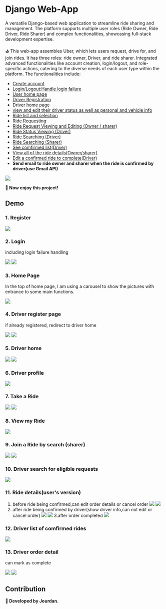 # Django Web-App
A versatile Django-based web application to streamline ride sharing and management. The platform supports multiple user roles (Ride Owner, Ride Driver, Ride Sharer) and complex functionalities, showcasing full-stack development expertise.

⛳ This web-app assembles Uber, which lets users request, drive for, and join rides. It has three roles: ride owner, Driver, and ride sharer. Integrated advanced functionalities like account creation, login/logout, and role-specific actions, catering to the diverse needs of each user type within the platform. The functionalities include:

- [Create account](#1-register)
- [Login/Logout:Handle login failure](#2-login)
- [User home page](#3-home-page)
- [Driver Registration](#4-driver-register-page)
- [Driver home page](#5-driver-home)
- [view and edit their driver status as well as personal and vehicle info](#6-driver-profile)
- [Ride list and selection](#8-view-my-ride)
- [Ride Requesting](#7-take-a-ride)
- [Ride Request Viewing and Editing (Owner / sharer)](#11-ride-detailsusers-version)
- [Ride Status Viewing (Driver)](#12-driver-list-of-comfirmed-rides)
- [Ride Searching (Driver)](#10-driver-search-for-eligible-requests)
- [Ride Searching (Sharer)](#9-join-a-ride-by-search-sharer)
- [See comfirmed list(Driver)](#12-driver-list-of-comfirmed-rides)
- [View all of the ride details(Owner/sharer)](#11-ride-detailsusers-version)
- [Edit a confirmed ride to complete(Driver)](#13-driver-order-detail)
- **Send email to ride owner and sharer when the ride is confirmed by driver(use Gmail API)**


![](img/1.jpeg)

**💠 Now enjoy this project!**

## Demo
### 1. Register
![](img/3.jpeg)

### 2. Login
including login failure handling

![](img/2.jpeg)
![](img/4.jpeg)

### 3. Home Page
In the top of home page, I am using a carousel to show the pictures with entrance to some main functions.

![](img/gif.gif)
### 4. Driver register page
if already registered, redirect to driver home

![](img/8.jpeg)
![](img/9.jpeg)

### 5. Driver home
![](img/10.jpeg)
![](img/11.jpeg)

### 6. Driver profile
![](img/12.jpeg)

### 7. Take a Ride
![](img/15.jpeg)
![](img/16.jpeg)

### 8. View my Ride
![](img/13.jpeg)


### 9. Join a Ride by search (sharer)
![](img/14.jpeg)
![](img/15.jpeg)

### 10. Driver search for eligible requests
![](img/17.jpeg)

### 11. Ride details(user's version)
1. before ride being confirmed,can edit order details or cancel order
![](img/20.jpeg)
![](img/21.jpeg)
2. after ride being confirmed by driver(show driver info,can not edit or cancel order)
![](img/18.jpeg)
![](img/19.jpeg)
3.after order completed
![](img/22.jpeg)


### 12. Driver list of comfirmed rides
![](img/23.jpeg)

### 13. Driver order detail
can mark as complete

![](img/24.jpeg)
![](img/25.jpeg)



## Contribution
**🔱 Developed by Jourdan.**


